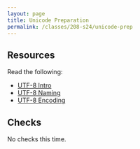 ```yaml
---
layout: page
title: Unicode Preparation
permalink: /classes/208-s24/unicode-prep
---
```


<!--

## Overview

## Basic Learning Objectives

## Advanced Learning Objectives
-->

## Resources
Read the following:
* [UTF-8 Intro](https://en.wikipedia.org/wiki/UTF-8)
* [UTF-8 Naming](https://en.wikipedia.org/wiki/UTF-8#Naming)
* [UTF-8 Encoding](https://en.wikipedia.org/wiki/UTF-8#Encoding)

## Checks
No checks this time.